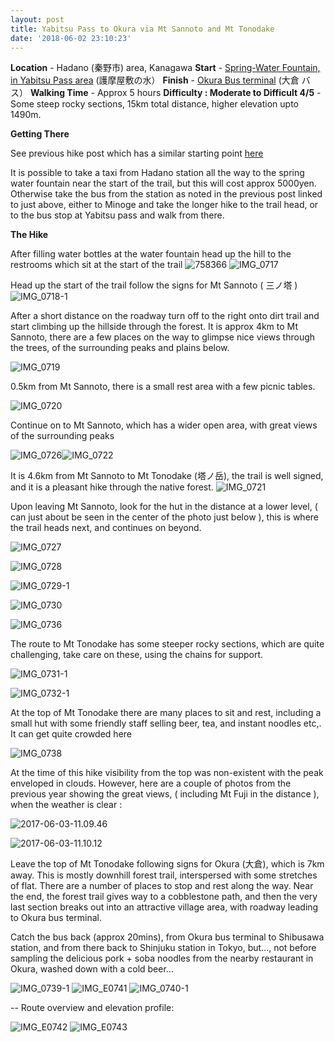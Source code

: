 ```yaml
---
layout: post
title: Yabitsu Pass to Okura via Mt Sannoto and Mt Tonodake
date: '2018-06-02 23:10:23'
---
```


**Location** - Hadano (秦野市) area, Kanagawa
**Start** - [Spring-Water Fountain, in Yabitsu Pass area](https://www.google.com/maps/place/%E8%AD%B7%E6%91%A9%E5%B1%8B%E6%95%B7%E3%81%AE%E6%B0%B4/@35.4315787,139.2090886,16z/data=!4m5!3m4!1s0x6019062f24aa4e09:0x72a06c9f35b7d34f!8m2!3d35.4315787!4d139.2090887) (護摩屋敷の水）
**Finish** - [Okura Bus terminal](https://www.google.com/maps/place/%E5%A4%A7%E5%80%89%EF%BC%88%E3%83%90%E3%82%B9%EF%BC%89/@35.40461,139.1668113,17z/data=!3m1!4b1!4m5!3m4!1s0x60190856eb42a363:0x6d868b5036c29bd8!8m2!3d35.40461!4d139.169) (大倉 バス）
**Walking Time** - Approx 5 hours
**Difficulty : Moderate to Difficult 4/5** - Some steep rocky sections, 15km total distance, higher elevation upto 1490m.

**Getting There**

See previous hike post which has a similar starting point [here](https://oyaji-hiking.saigos.space/minoge-to-okura-via-mt-sa/)

It is possible to take a taxi from Hadano station all the way to the spring water fountain near the start of the trail, but this will cost approx 5000yen. Otherwise take the bus from the station as noted in the previous post linked to just above, either to Minoge and take the longer hike to the trail head, or to the bus stop at Yabitsu pass and walk from there.

**The Hike**

After filling water bottles at the water fountain head up the hill to the restrooms which sit at the start of the trail 
![758366](/content/images/2018/06/758366.jpg)
![IMG_0717](/content/images/2018/06/IMG_0717.jpg)

Head up the start of the trail follow the signs for Mt Sannoto ( 三ノ塔 ) 
![IMG_0718-1](/content/images/2018/06/IMG_0718-1.JPG)

After a short distance on the roadway turn off to the right onto dirt trail and start climbing up the hillside through the forest. It is approx 4km to Mt Sannoto, there are a few places on the way to glimpse nice views through the trees, of the surrounding peaks and plains below.

![IMG_0719](/content/images/2018/06/IMG_0719.JPG)

0.5km from Mt Sannoto, there is a small rest area with a few picnic tables.

![IMG_0720](/content/images/2018/06/IMG_0720.JPG)

Continue on to Mt Sannoto, which has a wider open area, with great views of the surrounding peaks 

![IMG_0726](/content/images/2018/06/IMG_0726.JPG)![IMG_0722](/content/images/2018/06/IMG_0722.JPG)

It is 4.6km from Mt Sannoto to Mt Tonodake (塔ノ岳), the trail is well signed, and it is a pleasant hike through the native forest. 
![IMG_0721](/content/images/2018/06/IMG_0721.JPG)

Upon leaving Mt Sannoto, look for the hut in the distance at a lower level, ( can just about be seen in the center of the photo just below ), this is where the trail heads next, and continues on beyond.

![IMG_0727](/content/images/2018/06/IMG_0727.JPG)

![IMG_0728](/content/images/2018/06/IMG_0728.JPG)

![IMG_0729-1](/content/images/2018/06/IMG_0729-1.JPG)

![IMG_0730](/content/images/2018/06/IMG_0730.JPG)

![IMG_0736](/content/images/2018/06/IMG_0736.JPG)

The route to Mt Tonodake has some steeper rocky sections, which are quite challenging, take care on these, using the chains for support. 

![IMG_0731-1](/content/images/2018/06/IMG_0731-1.JPG)

![IMG_0732-1](/content/images/2018/06/IMG_0732-1.JPG)

At the top of Mt Tonodake there are many places to sit and rest, including a small hut with some friendly staff selling beer, tea, and instant noodles etc,. It can get quite crowded here 

![IMG_0738](/content/images/2018/06/IMG_0738.JPG)

At the time of this hike visibility from the top was non-existent with the peak enveloped in clouds. However, here are a couple of photos from the previous year showing the great views, ( including Mt Fuji in the distance ), when the weather is clear :

![2017-06-03-11.09.46](/content/images/2018/06/2017-06-03-11.09.46.jpg)

![2017-06-03-11.10.12](/content/images/2018/06/2017-06-03-11.10.12.jpg)

Leave the top of Mt Tonodake following signs for Okura (大倉), which is 7km away. This is mostly downhill forest trail, interspersed with some stretches of flat. There are a number of places to stop and rest along the way. Near the end, the forest trail gives way to a cobblestone path, and then the very last section breaks out into an attractive village area, with roadway leading to Okura bus terminal. 

Catch the bus back (approx 20mins), from Okura bus terminal to Shibusawa station, and from there back to Shinjuku station in Tokyo, but..., not before sampling the delicious pork + soba noodles from the nearby restaurant in Okura, washed down with a cold beer...

![IMG_0739-1](/content/images/2018/06/IMG_0739-1.JPG)
![IMG_E0741](/content/images/2018/06/IMG_E0741.JPG)
![IMG_0740-1](/content/images/2018/06/IMG_0740-1.JPG)

--
Route overview and elevation profile:

![IMG_E0742](/content/images/2018/06/IMG_E0742.JPG)
![IMG_E0743](/content/images/2018/06/IMG_E0743.JPG)








